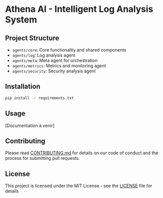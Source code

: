# Athena AI - Intelligent Log Analysis System

## Project Structure

- `agents/core`: Core functionality and shared components
- `agents/log`: Log analysis agent
- `agents/meta`: Meta agent for orchestration
- `agents/metrics`: Metrics and monitoring agent
- `agents/security`: Security analysis agent

## Installation

```bash
pip install -r requirements.txt
```

## Usage

[Documentation à venir]

## Contributing

Please read [CONTRIBUTING.md](CONTRIBUTING.md) for details on our code of conduct and the process for submitting pull requests.

## License

This project is licensed under the MIT License - see the [LICENSE](LICENSE) file for details
